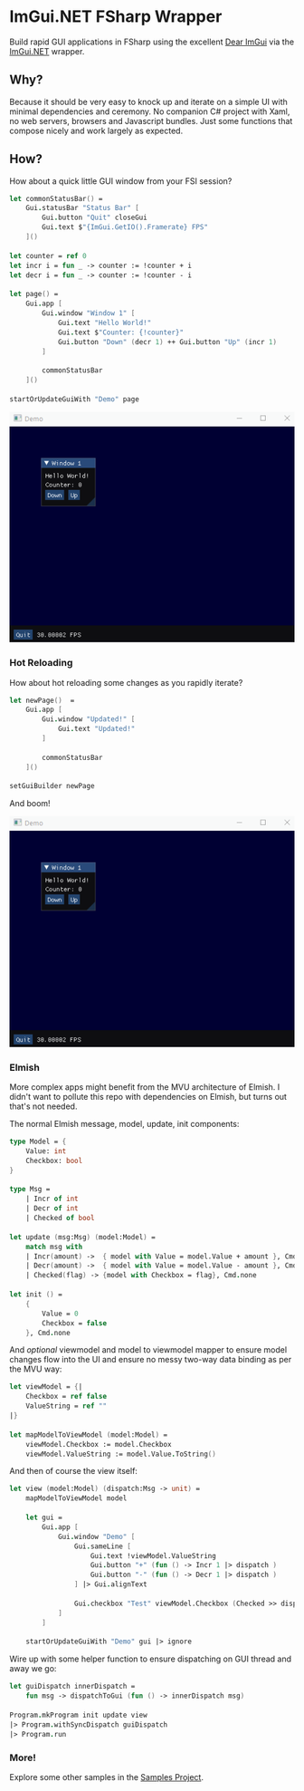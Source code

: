 # ImGui.NET FSharp Wrapper

Build rapid GUI applications in FSharp using the excellent [Dear ImGui](https://github.com/ocornut/imgui) via the [ImGui.NET](https://github.com/mellinoe/ImGui.NET) wrapper.

## Why?

Because it should be very easy to knock up and iterate on a simple UI with minimal dependencies and ceremony. No companion C# project with Xaml, no web servers, browsers and Javascript bundles. Just some functions that compose nicely and work largely as expected.

## How?

How about a quick little GUI window from your FSI session?

```fsharp
let commonStatusBar() = 
    Gui.statusBar "Status Bar" [
        Gui.button "Quit" closeGui
        Gui.text $"{ImGui.GetIO().Framerate} FPS"
    ]()

let counter = ref 0
let incr i = fun _ -> counter := !counter + i
let decr i = fun _ -> counter := !counter - i

let page() = 
    Gui.app [
        Gui.window "Window 1" [
            Gui.text "Hello World!"
            Gui.text $"Counter: {!counter}"
            Gui.button "Down" (decr 1) ++ Gui.button "Up" (incr 1)
        ]

        commonStatusBar
    ]()

startOrUpdateGuiWith "Demo" page
```

![Demo 1](demo1.gif)

### Hot Reloading

How about hot reloading some changes as you rapidly iterate?

```fsharp
let newPage()  = 
    Gui.app [
        Gui.window "Updated!" [
            Gui.text "Updated!"
        ]

        commonStatusBar
    ]()

setGuiBuilder newPage
```

And boom!

![Demo 2](demo2.gif)

### Elmish

More complex apps might benefit from the MVU architecture of Elmish. I didn't want to pollute this repo with dependencies on Elmish, but turns out that's not needed.

The normal Elmish message, model, update, init components:

```fsharp
type Model = {
    Value: int
    Checkbox: bool
}

type Msg = 
    | Incr of int
    | Decr of int
    | Checked of bool

let update (msg:Msg) (model:Model) = 
    match msg with
    | Incr(amount) ->  { model with Value = model.Value + amount }, Cmd.none
    | Decr(amount) ->  { model with Value = model.Value - amount }, Cmd.none
    | Checked(flag) -> {model with Checkbox = flag}, Cmd.none

let init () = 
    {
        Value = 0
        Checkbox = false
    }, Cmd.none
```

And _optional_ viewmodel and model to viewmodel mapper to ensure model changes flow into the UI and ensure no messy two-way data binding as per the MVU way:

```fsharp
let viewModel = {|
    Checkbox = ref false
    ValueString = ref ""
|}

let mapModelToViewModel (model:Model) = 
    viewModel.Checkbox := model.Checkbox
    viewModel.ValueString := model.Value.ToString()
```

And then of course the view itself:

```fsharp
let view (model:Model) (dispatch:Msg -> unit) = 
    mapModelToViewModel model

    let gui = 
        Gui.app [
            Gui.window "Demo" [
                Gui.sameLine [
                    Gui.text !viewModel.ValueString
                    Gui.button "+" (fun () -> Incr 1 |> dispatch )
                    Gui.button "-" (fun () -> Decr 1 |> dispatch )
                ] |> Gui.alignText

                Gui.checkbox "Test" viewModel.Checkbox (Checked >> dispatch)
            ]
        ]

    startOrUpdateGuiWith "Demo" gui |> ignore
```

Wire up with some helper function to ensure dispatching on GUI thread and away we go:

```fsharp
let guiDispatch innerDispatch = 
    fun msg -> dispatchToGui (fun () -> innerDispatch msg)

Program.mkProgram init update view
|> Program.withSyncDispatch guiDispatch
|> Program.run
```

### More!

Explore some other samples in the [Samples Project](src/ImGui.NET.FSharp.Sample/Program.fs).